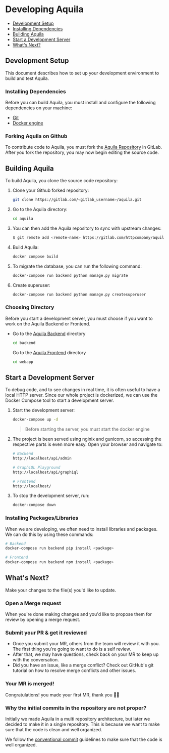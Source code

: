 # Developing Aquila

- [Development Setup](##Development-Setup)
- [Installing Dependencies](###Installing-Dependencies)
- [Building Aquila](##Building-Aquila)
- [Start a Development Server](##Start-a-Development-Server)
- [What's Next?](##What's-Next)

## Development Setup

This document describes how to set up your development environment to build and test Aquila.

### Installing Dependencies

Before you can build Aquila, you must install and configure the following dependencies on your machine:

- [Git](https://git-scm.com/downloads)
- [Docker engine](https://docs.docker.com/engine/install/)

### Forking Aquila on Github

To contribute code to Aquila, you must fork the [Aquila Repository](https://gitlab.com/httpcompany/aquila) in GitLab. After you fork the repository, you may now begin editing the source code.

## Building Aquila

To build Aquila, you clone the source code repository:

1. Clone your Github forked repository:

   ```sh
   git clone https://gitlab.com/<gitlab_username>/aquila.git
   ```

2. Go to the Aquila directory:

   ```sh
   cd aquila
   ```

3. You can then add the Aquila repository to sync with upstream changes:

   ```sh
   $ git remote add <remote-name> https://gitlab.com/httpcompany/aquila.git
   ```

4. Build Aquila:

   ```sh
   docker compose build
   ```

5. To migrate the database, you can run the following command:

   ```sh
   docker-compose run backend python manage.py migrate
   ```

6. Create superuser:
   ```sh
   docker-compose run backend python manage.py createsuperuser
   ```

### Choosing Directory

Before you start a development server, you must choose if you want to work on the Aquila Backend or Frontend.

- Go to the [Aquila Backend](https://gitlab.com/httpcompany/aquila/-/tree/main/backend) directory
  ```sh
  cd backend
  ```
  Go to the [Aquila Frontend](https://gitlab.com/httpcompany/aquila/-/tree/main/webapp) directory
  ```sh
  cd webapp
  ```

## Start a Development Server

To debug code, and to see changes in real time, it is often useful to have a local HTTP server. Since our whole project is dockerized, we can use the Docker Compose tool to start a development server.

1. Start the development server:

   ```sh
   docker-compose up -d
   ```

   > Before starting the server, you must start the docker engine

2. The project is been served using nginix and gunicorn, so accessing the respective parts is even more easy. Open your browser and navigate to:

   ```sh
   # Backend
   http://localhost/api/admin

   # GraphiQL Playground
   http://localhost/api/graphiql

   # Frontend
   http://localhost/
   ```

3. To stop the development server, run:
   ```sh
   docker-compose down
   ```

### Installing Packages/Libraries

When we are developing, we often need to install libraries and packages. We can do this by using these commands:

```sh
# Backend
docker-compose run backend pip install <package>

# Frontend
docker-compose run backend npm install <package>
```

## What's Next?

Make your changes to the file(s) you'd like to update.

### Open a Merge request

When you're done making changes and you'd like to propose them for review by opening a merge request.

### Submit your PR & get it reviewed

- Once you submit your MR, others from the team will review it with you. The first thing you're going to want to do is a self review.
- After that, we may have questions, check back on your MR to keep up with the conversation.
- Did you have an issue, like a merge conflict? Check out GitHub's git tutorial on how to resolve merge conflicts and other issues.

### Your MR is merged!

Congratulations! you made your first MR, thank you 🙏🏼

### Why the initial commits in the repository are not proper?

Initially we made Aquila in a multi repository architecture, but later we decided to make it in a single repository. This is because we want to make sure that the code is clean and well organized.

We follow the [conventional commit](https://www.conventionalcommits.org/en/v1.0.0/) guidelines to make sure that the code is well organized.
